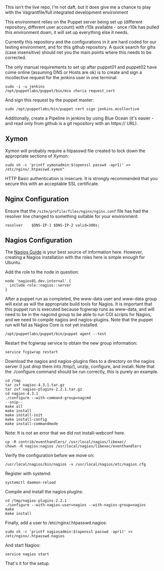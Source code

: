This isn't the live repo, I'm not daft, but it does give me a chance to play with the Vagrantfile/full integrated development environment

This environment relies on the Puppet server being set up (different repository, different user account) with r10k available - once r10k has pulled this environment down, it will set up everything else it needs.

Currently this repository and the configurations in it are hard coded for our testing environment, and for this github repository. A quick search for gihs (case insensitive) should net you the main points where this needs to be corrected.

The only manual requirements to set up after puppet01 and puppet02 have come online (assuming DNS or Hosts are ok) is to create and sign a mcollective request for the jenkins user in one terminal:

    sudo -i -u jenkins
    /opt/puppetlabs/puppet/bin/mco choria request_cert

And sign this request by the puppet master:

    sudo /opt/puppetlabs/bin/puppet cert sign jenkins.mcollective

Additionally, create a Pipeline in jenkins by using Blue Ocean (it's easier - and read only from github is a git repository with an https:// URL).

## Xymon

Xymon will probably require a htpasswd file created to lock down the appropriate sections of Xymon:

    sudo sh -c 'printf xymonadmin:$(openssl passwd -apr1)' >> /etc/nginx/.htpasswd.xymon"

HTTP Basic authentication is insecure. It is strongly recommended that you secure this with an acceptable SSL certificate.

## Nginx Configuration

Ensure that the `/site/profile/files/nginx/nginx.conf` file has had the resolver line changed to something suitable for your environment:

    resolver	$DNS-IP-1 $DNS-IP-2 valid=300s;

## Nagios Configuration

The [Nagios Guide](https://assets.nagios.com/downloads/nagioscore/docs/Installing_Nagios_Core_From_Source.pdf) is your best source of information here. However, creating a Nagios installation with the roles here is simple enough for Ubuntu.

Add the role to the node in question:

    node 'nagios01.dev.internal' {
      include role::nagios::server
    }

After a puppet run as completed, the www-data user and www-data group will exist as will the appropriate build tools for Nagios. It is important that this puppet run is executed because fcgiwrap runs as www-data, and will need to be in the nagcmd group to be able to run CGI scripts for Nagios, and we need to compile nagios and nagios-plugins. Note that the puppet run will fail as Nagios Core is not yet installed.

    /opt/puppetlabs/puppet/bin/puppet agent --test

Restart the fcgiwrap service to obtain the new group information:

    service fcgiwrap restart

Download the nagios and nagios-plugins files to a directory on the nagios server (I just drop them into /tmp/), unzip, configure, and install. Note that the ./configure command should be run correctly, this is purely an example.

    cd /tmp
    tar zxf nagios-4.3.1.tar.gz
    tar zxf nagios-plugins-2.2.1.tar.gz
    cd nagios-4.3.1
    ./configure --with-command-group=nagcmd
    --snip--
    make all
    make install
    make install-init
    make install-config
    make install-commandmode

Note: It is not an error that we did not install-webconf here.

    cp -R contrib/eventhandlers/ /usr/local/nagios/libexec/
    chown -R nagios:nagios /usr/local/nagios/libexec/eventhandlers

Verify the configuration before we move on:

    /usr/local/nagios/bin/nagios -v /usr/local/nagios/etc/nagios.cfg

Register with systemd:

    systemctl daemon-reload

Compile and install the nagios plugins:

    cd /tmp/nagios-plugins-2.2.1
    ./configure --with-nagios-user=nagios --with-nagios-group=nagios
    make
    make install

Finally, add a user to /etc/nginx/.htpasswd.nagios:

    sudo sh -c 'printf nagiosadmin:$(openssl passwd -apr1)' >> /etc/nginx/.htpasswd.nagios

And start Nagios:

    service nagios start

That's it for the setup.
